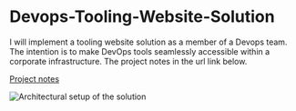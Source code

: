# Devops-Tooling-Website-Solution



I will implement a tooling website solution as a member of a Devops team. The intention is to  make DevOps tools seamlessly accessible within a corporate infrastructure. The project notes in the url link below.

[Project notes](https://github.com/drazen-dee28/Devops-Tooling-Website-Solution/blob/main/Devops-Tooling.md)



![Architectural setup of the solution](https://github.com/drazen-dee28/Devops-Tooling-Website-Solution/blob/main/devops_tooling/p1.jpg)
